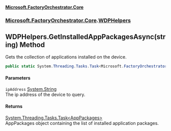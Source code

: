 #### [Microsoft.FactoryOrchestrator.Core](./Microsoft-FactoryOrchestrator-Core.md 'Microsoft.FactoryOrchestrator.Core')
### [Microsoft.FactoryOrchestrator.Core](./Microsoft-FactoryOrchestrator-Core.md 'Microsoft.FactoryOrchestrator.Core').[WDPHelpers](./Microsoft-FactoryOrchestrator-Core-WDPHelpers.md 'Microsoft.FactoryOrchestrator.Core.WDPHelpers')
## WDPHelpers.GetInstalledAppPackagesAsync(string) Method
Gets the collection of applications installed on the device.  
```csharp
public static System.Threading.Tasks.Task<Microsoft.FactoryOrchestrator.Core.AppPackages> GetInstalledAppPackagesAsync(string ipAddress="localhost");
```
#### Parameters
<a name='Microsoft-FactoryOrchestrator-Core-WDPHelpers-GetInstalledAppPackagesAsync(string)-ipAddress'></a>
`ipAddress` [System.String](https://docs.microsoft.com/en-us/dotnet/api/System.String 'System.String')  
The ip address of the device to query.  
  
#### Returns
[System.Threading.Tasks.Task&lt;](https://docs.microsoft.com/en-us/dotnet/api/System.Threading.Tasks.Task-1 'System.Threading.Tasks.Task')[AppPackages](./Microsoft-FactoryOrchestrator-Core-AppPackages.md 'Microsoft.FactoryOrchestrator.Core.AppPackages')[&gt;](https://docs.microsoft.com/en-us/dotnet/api/System.Threading.Tasks.Task-1 'System.Threading.Tasks.Task')  
AppPackages object containing the list of installed application packages.  
